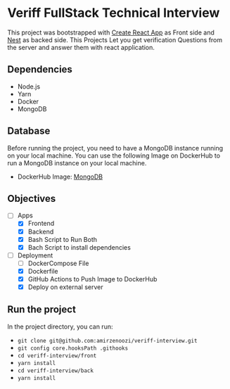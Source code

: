 # Veriff FullStack Technical Interview

This project was bootstrapped with [Create React App](https://github.com/facebook/create-react-app) as Front side and [Nest](https://github.com/nestjs/nest) as backed side.
This Projects Let you get verification Questions from the server and answer them with react application.

## Dependencies
- Node.js
- Yarn
- Docker
- MongoDB

## Database
Before running the project, you need to have a MongoDB instance running on your local machine. 
You can use the following Image on DockerHub to run a MongoDB instance on your local machine.

- DockerHub Image: [MongoDB](https://hub.docker.com/r/mongodb/mongodb-community-server)

## Objectives
- [ ] Apps
  - [x] Frontend
  - [x] Backend
  - [x] Bash Script to Run Both
  - [x] Bach Script to install dependencies
- [ ] Deployment
  - [ ] DockerCompose File
  - [x] Dockerfile
  - [x] GitHub Actions to Push Image to DockerHub
  - [x] Deploy on external server

## Run the project
In the project directory, you can run:
- ``` git clone git@github.com:amirzenoozi/veriff-interview.git ```
- ``` git config core.hooksPath .githooks ```
- ``` cd veriff-interview/front ```
- ``` yarn install ```
- ``` cd veriff-interview/back ```
- ``` yarn install ```
